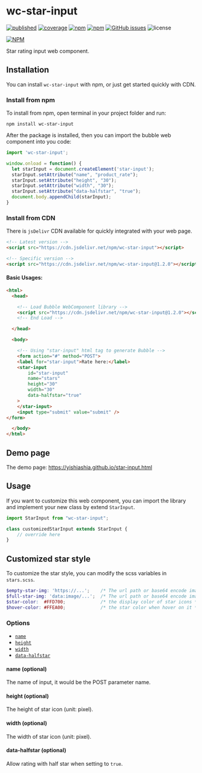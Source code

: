 # wc-star-input

[![published][wc-image]][wc-url]
[![coverage][coverage-image]][coverage-url]
[![npm](https://img.shields.io/npm/v/wc-star-input.svg?style=flat-square)](https://www.npmjs.com/package/wc-star-input)
[![npm](https://img.shields.io/npm/dm/wc-star-input.svg?style=flat-square)](https://www.npmjs.com/package/wc-star-input)
[![GitHub issues](https://img.shields.io/github/issues/yishiashia/wc-star-input.svg?style=flat-square)](https://github.com/yishiashia/wc-star-input/issues)
![license](https://img.shields.io/npm/l/wc-star-input.svg?style=flat-square)

[![NPM](https://nodei.co/npm/wc-star-input.png?mini=true)](https://www.npmjs.com/package/wc-star-input)

Star rating input web component.


## Installation
You can install `wc-star-input` with npm, or just get started quickly with CDN.

### Install from npm
To install from npm, open terminal in your project folder and run:

```shell
npm install wc-star-input
```

After the package is installed, then you can import the bubble web component into you code:

```js
import 'wc-star-input';

window.onload = function() {
  let starInput = document.createElement('star-input');
  starInput.setAttribute("name", "product_rate");
  starInput.setAttribute("height", "30");
  starInput.setAttribute("width", "30");
  starInput.setAttribute("data-halfstar", "true");
  document.body.appendChild(starInput);
}
```

### Install from CDN
There is `jsDelivr` CDN available for quickly integrated with your web page.

```html
<!-- Latest version -->
<script src="https://cdn.jsdelivr.net/npm/wc-star-input"></script>

<!-- Specific version -->
<script src="https://cdn.jsdelivr.net/npm/wc-star-input@1.2.0"></script>
```

#### Basic Usages:

```html
<html>
  <head>

    <!-- Load Bubble WebComponent library -->
    <script src="https://cdn.jsdelivr.net/npm/wc-star-input@1.2.0"></script>
    <!-- End Load -->

  </head>

  <body>

    <!-- Using "star-input" html tag to generate Bubble -->
    <form action="#" method="POST">
    <label for="star-input">Rate here:</label>
    <star-input
        id="star-input"
        name="stars"
        height="30"
        width="30"
        data-halfstar="true"
    >
    </star-input>
    <input type="submit" value="submit" />
</form>

  </body>
</html>
```

## Demo page
The demo page: https://yishiashia.github.io/star-input.html
## Usage

If you want to customize this web component, you can import the library and
implement your new class by extend `StarInput`.

```js
import StarInput from "wc-star-input";

class customizedStarInput extends StarInput {
    // override here
}

```

## Customized star style
To customize the star style, you can modify the scss variables in `stars.scss`.

```scss
$empty-star-img: 'https://...';    /* The url path or base64 encode image data string */
$full-star-img: 'data:image/...';  /* The url path or base64 encode image data string */
$star-color:  #FFD700;             /* the display color of star icons */
$hover-color: #FFEA00;             /* the star color when hover on it */
```

### Options

- [`name`](#name-optional)
- [`height`](#height-optional)
- [`width`](#width-optional)
- [`data-halfstar`](#data-halfstar-optional)

#### name (optional)

The name of input, it would be the POST parameter name.

#### height (optional)

The height of star icon (unit: pixel).

#### width (optional)

The width of star icon (unit: pixel).

#### data-halfstar (optional)

Allow rating with half star when setting to `true`.

[wc-image]: https://img.shields.io/badge/webcomponents.org-published-blue.svg?style=flat-square
[wc-url]: https://www.webcomponents.org/element/wc-star-input

[coverage-image]: https://img.shields.io/endpoint?style=flat-square&url=https%3A%2F%2Fgist.githubusercontent.com%2Fyishiashia%2Fdee60aefdce58a7559baeb7c5deb3a8b%2Fraw%2F7c17b27a85415002bdb2344fc73961917402d3a9%2Fwc-star-input__heads_master.json
[coverage-url]: https://gist.githubusercontent.com/yishiashia/dee60aefdce58a7559baeb7c5deb3a8b/raw/7c17b27a85415002bdb2344fc73961917402d3a9/wc-star-input__heads_master.json

[js-image]: https://img.shields.io/badge/ES-6%2B-ff69b4.svg?style=flat-square
[js-url]: https://www.ecma-international.org/ecma-262/6.0/

[ts-image]: https://img.shields.io/badge/TypeScript-^4.7.4-blue?style=flat-square
[ts-url]: https://www.typescriptlang.org/
